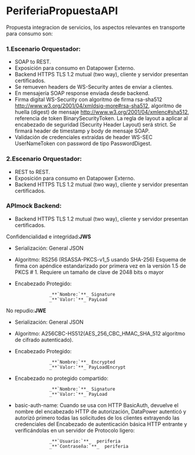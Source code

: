 # PeriferiaPropuestaAPI
Propuesta integracion de servicios, los aspectos relevantes en transporte para consumo son:

### 1.Escenario Orquestador:
 * SOAP to REST.
 * Exposición para consumo en Datapower Externo.
 * Backend HTTPS TLS 1.2 mutual (two way), cliente y servidor presentan certificados.
 * Se remueven headers de WS-Security antes de enviar a clientes.
 * En mensajería SOAP response enviada desde backend.
 * Firma digital WS-Security con algoritmo de firma rsa-sha512 http://www.w3.org/2001/04/xmldsig-more#rsa-sha512,    algoritmo de huella (digest) de mensaje http://www.w3.org/2001/04/xmlenc#sha512, referencia de token BinarySecurityToken. La regla de layout a aplicar al encabezado de seguridad (Security Header Layout) será strict. Se firmará header de timestamp y body de mensaje SOAP.
 * Validación de credenciales extraídas de header WS-SEC UserNameToken con password de tipo PasswordDigest.

### 2.Escenario Orquestador:
 * REST to REST.
 * Exposición para consumo en Datapower Externo.
 * Backend HTTPS TLS 1.2 mutual (two way), cliente y servidor presentan certificados.
 
### APImock Backend:
  * Backend HTTPS TLS 1.2 mutual (two way), cliente y servidor presentan certificados.
  
  Confidencialidad e integridad:**JWS**
  
  * Serialización: General JSON
  * Algoritmo: RS256 (RSASSA-PKCS-v1_5 usando SHA-256) Esquema de firma con apéndice estandarizado por primera vez en la versión 1.5 de PKCS # 1. Requiere un tamaño de clave de 2048 bits o mayor
  * Encabezado Protegido: 
  
                     _**`Nombre:`**_ Signature
 		             _**`Valor:`**_ PayLoad
 
 No repudio:**JWE**
 
  * Serialización: General JSON
  * Algoritmo: A256CBC-HS512(AES_256_CBC_HMAC_SHA_512 algoritmo de cifrado autenticado).
  * Encabezado Protegido: 
  
                     _**`Nombre:`**_ Encrypted
 		             _**`Valor:`**_ PayLoadEncrypt
					 
  * Encabezado no protegido compartido: 
  
                     _**`Nombre:`**_ Signature
                     _**`Valor:`**_ PayLoad
					 
  * basic-auth-name: Cuando se usa con HTTP BasicAuth, devuelve el nombre del encabezado HTTP de autorización, DataPower autenticó y autorizó primero todas las solicitudes de los clientes extrayendo las credenciales del Encabezado de autenticación básica HTTP entrante y verificándolas en un servidor de Protocolo ligero:
                     
					 _**`Usuario:`**_  periferia
                     _**`Contraseña:`**_  periferia




